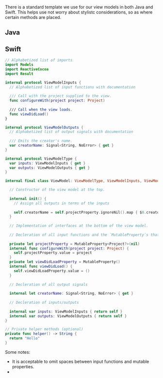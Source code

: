 There is a standard template we use for our view models in both Java and Swift. This helps
use not worry about stylistc considerations, so as where certain methods are placed.

## Java

## Swift

```swift
// Alphabetized list of imports
import Models
import ReactiveCocoa
import Result

internal protocol ViewModelInputs {
  // Alphabetized list of input functions with documentation
  
  /// Call with the project supplied to the view.
  func configureWith(project project: Project)
  
  /// Call when the view loads.
  func viewDidLoad()
}

internal protocol ViewModelOutputs {
  // Alphabetized list of output signals with documentation
  
  /// Emits the creator's name.
  var creatorName: Signal<String, NoError> { get }
}

internal protocol ViewModelType {
  var inputs: ViewModelInputs { get }
  var outputs: ViewModelOutputs { get }
}

internal final class ViewModel: ViewModelType, ViewModelInputs, ViewModelOutputs {

  // Constructor of the view model at the top.
  
  internal init() {
    // Assign all outputs in terms of the inputs
   
    self.creatorName = self.projectProperty.ignoreNil().map { $0.creator.name }
  }
  
  // Implementation of interfaces at the bottom of the view model.
  
  // Decleration of all input functions and the `MutableProperty`s that back them.
  
  private let projectProperty = MutableProperty<Project?>(nil)
  internal func configureWith(project project: Project) {
    self.projectProperty.value = project
  }
  private let viewDidLoadProperty = MutableProperty()
  internal func viewDidLoad() {
    self.viewDidLoadProperty.value = ()
  }
  
  // Decleration of all output signals
  
  internal let creatorName: Signal<String, NoError> { get }
  
  // Decleration of inputs/outputs
  
  internal var inputs: ViewModelInputs { return self }
  internal var outputs: ViewModelOutputs { return self }
}

// Private helper methods (optional)
private func helper() -> String {
  return "Hello"
}
```

Some notes:

* It is acceptable to omit spaces between input functions and mutable properties.
* 
